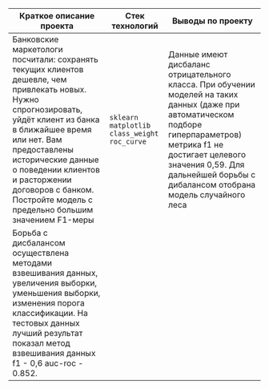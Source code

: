 |Краткое описание проекта                                                        |Стек технологий                  |Выводы по проекту                          |
|--------------------------------------------------------------------------------|---------------------------------|-------------------------------------------|
|Банковские маркетологи посчитали: сохранять текущих клиентов дешевле, чем привлекать новых. Нужно спрогнозировать, уйдёт клиент из банка в ближайшее время или нет. Вам предоставлены исторические данные о поведении клиентов и расторжении договоров с банком. Постройте модель с предельно большим значением F1-меры|`sklearn` `matplotlib` `class_weight` `roc_curve`|Данные имеют дисбаланс отрицательного класса. При обучении моделей на таких данных (даже при автоматическом подборе гиперпараметров) метрика f1 не достигает целевого значения 0,59. Для дальнейшей борьбы с дибалансом отобрана модель случайного леса
Борьба с дисбалансом осуществлена методами взвешивания данных, увеличения выборки, уменьшения выборки, изменения порога классификации. На тестовых данных лучший результат показал метод взвешивания данных f1 - 0,6 auc-roc - 0.852.|
